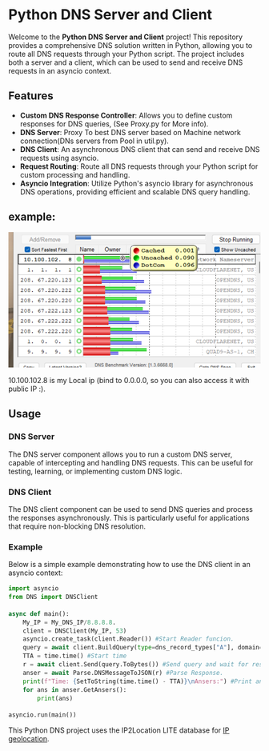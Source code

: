 # Python DNS Server and Client

Welcome to the **Python DNS Server and Client** project! This repository provides a comprehensive DNS solution written in Python, allowing you to route all DNS requests through your Python script. The project includes both a server and a client, which can be used to send and receive DNS requests in an asyncio context.

## Features
- **Custom DNS Response Controller**: Allows you to define custom responses for DNS queries, (See Proxy.py for More info).
- **DNS Server**: Proxy To best DNS server based on Machine network connection(DNs servers from Pool in util.py).
- **DNS Client**: An asynchronous DNS client that can send and receive DNS requests using asyncio.
- **Request Routing**: Route all DNS requests through your Python script for custom processing and handling.
- **Asyncio Integration**: Utilize Python's asyncio library for asynchronous DNS operations, providing efficient and scalable DNS query handling.

## example:
![DNS check](https://github.com/Nakik/DNS-Server-Client/blob/main/DNSCheck.png?raw=true)

10.100.102.8 is my Local ip (bind to 0.0.0.0, so you can also access it with public IP :).
## Usage

### DNS Server

The DNS server component allows you to run a custom DNS server, capable of intercepting and handling DNS requests. This can be useful for testing, learning, or implementing custom DNS logic.

### DNS Client

The DNS client component can be used to send DNS queries and process the responses asynchronously. This is particularly useful for applications that require non-blocking DNS resolution.

### Example

Below is a simple example demonstrating how to use the DNS client in an asyncio context:

```python
import asyncio
from DNS import DNSClient

async def main():
    My_IP = My_DNS_IP/8.8.8.8.
    client = DNSClient(My_IP, 53)
    asyncio.create_task(client.Reader()) #Start Reader funcion.
    query = await client.BuildQuery(type=dns_record_types["A"], domain="example.com") #Build query
    TTA = time.time() #Start time
    r = await client.Send(query.ToBytes()) #Send query and wait for response.
    anser = await Parse.DNSMessageToJSON(r) #Parse Response.
    print(f"Time: {SetToString(time.time() - TTA)}\nAnsers:") #Print ansers + Time to anser.
    for ans in anser.GetAnsers():
        print(ans)

asyncio.run(main())
```
This Python DNS project uses the IP2Location LITE database for <a href="https://lite.ip2location.com">IP geolocation</a>.
